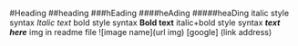 #Heading
##heading
###hEading
####heAding
#####heaDing
italic style syntax *Italic text*
bold style syntax **Bold text**
italic+bold style syntax ***text here***
img in readme file ![image name](url img)
[google] (link address)
